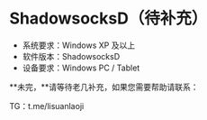 # ShadowsocksD（待补充）

* 系统要求：Windows XP 及以上
* 软件版本：ShadowsocksD
* 设备要求：Windows PC / Tablet

**未完，**请等待老几补充，如果您需要帮助请联系：

TG：t.me/lisuanlaoji

